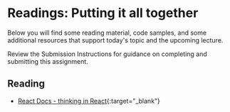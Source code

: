 # Readings: Putting it all together

Below you will find some reading material, code samples, and some additional resources that support today's topic and the upcoming lecture.

Review the Submission Instructions for guidance on completing and submitting this assignment.

## Reading

- [React Docs - thinking in React](https://reactjs.org/docs/thinking-in-react.html){:target="_blank"}

<!-- ## Additional Resources

PLACEHOLDER

### Videos

PLACEHOLDER -->

<!-- ### Bookmark/Skim

PLACEHOLDER -->
